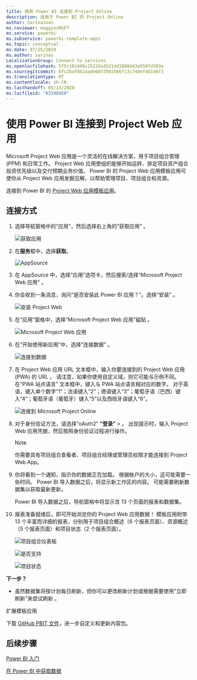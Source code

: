 ```yaml
---
title: 使用 Power BI 连接到 Project Online
description: 适用于 Power BI 的 Project Online
author: SarinaJoan
ms.reviewer: maggiesMSFT
ms.service: powerbi
ms.subservice: powerbi-template-apps
ms.topic: conceptual
ms.date: 07/25/2019
ms.author: sarinas
LocalizationGroup: Connect to services
ms.openlocfilehash: 5f5c161448c2522da3521dd1888443e558fd383e
ms.sourcegitcommit: bfc2baf862aade6873501566f13c744efdd146f3
ms.translationtype: HT
ms.contentlocale: zh-CN
ms.lasthandoff: 05/13/2020
ms.locfileid: "83348450"
---
```

# <a name="connect-to-project-web-app-with-power-bi"></a>使用 Power BI 连接到 Project Web 应用
Microsoft Project Web 应用是一个灵活的在线解决方案，用于项目组合管理 (PPM) 和日常工作。 Project Web 应用使组织能够开始运转、排定项目资产组合投资优先级以及交付预期业务价值。 Power BI 的 Project Web 应用模板应用可使你从 Project Web 应用发掘见解，以帮助管理项目、项目组合和资源。

连接到 Power BI 的 [Project Web 应用模板应用](https://appsource.microsoft.com/product/power-bi/pbi_msprojectonline.pbi-microsoftprojectwebapp)。

## <a name="how-to-connect"></a>连接方式

1. 选择导航窗格中的“应用”，然后选择右上角的“获取应用”   。

    ![获取应用](media/service-connect-to-project-online/GetApps.png)

2. 在**服务**框中，选择**获取**。
   
   ![AppSource](media/service-connect-to-project-online/AppSource.png)
3. 在 AppSource 中，选择“应用”选项卡，然后搜索/选择“Microsoft Project Web 应用”   。
   
4. 你会收到一条消息，询问“是否安装此 Power BI 应用？”。选择“安装”   。 

   ![安装 Project Web](media/service-connect-to-project-online/ProjectTile.png)
5. 在“应用”窗格中，选择“Microsoft Project Web 应用”磁贴   。 
   
   ![Microsoft Project Web 应用](media/service-connect-to-project-online/getstarted.png)
6. 在“开始使用新应用”中，选择“连接数据”   。
   
   ![连接到数据](media/service-connect-to-project-online/mproject.png)
7. 在 Project Web 应用 URL 文本框中，输入你要连接到的 Project Web 应用 (PWA) 的 URL  。  请注意，如果你使用自定义域，则它可能与示例不同。 在“PWA 站点语言”  文本框中，键入与 PWA 站点语言相对应的数字。 对于英语，键入单个数字“1”；法语键入“2”；德语键入“3”；葡萄牙语（巴西）键入“4”；葡萄牙语（葡萄牙）键入“5”以及西班牙语键入“6”。 
   
   ![连接到 Microsoft Project Online](media/service-connect-to-project-online/params.png)
8. 对于身份验证方法，请选择“oAuth2” **“登录”** \>  。 出现提示时，输入 Project Web 应用凭据，然后按照身份验证过程进行操作。

    > [!NOTE]
    > 你需要具有项目组合查看者、项目组合经理或管理员权限才能连接到 Project Web App。

9. 你将看到一个通知，指示你的数据正在加载。 根据帐户的大小，这可能需要一些时间。 Power BI 导入数据之后，将显示新工作区的内容。 可能需要刷新数据集以获取最新更新。 

    Power BI 导入数据之后，导航窗格中将显示含 13 个页面的报表和数据集。 

10. 报表准备就绪后，即可开始浏览你的 Project Web 应用数据！ 模板应用附带 13 个丰富而详细的报表，分别用于项目组合概述（6 个报表页面）、资源概述（5 个报表页面）和项目状态（2 个报表页面）。 

    ![项目组合仪表板](media/service-connect-to-project-online/report1.png)
   
    ![是否支持](media/service-connect-to-project-online/report3.png)
   
    ![项目状态](media/service-connect-to-project-online/report2.png)

**下一步？**

* 虽然数据集将按计划每日刷新，但你可以更改刷新计划或根据需要使用“立即刷新”来尝试刷新  。

扩展模板应用 

下载 [GitHub PBIT 文件](https://github.com/OfficeDev/Project-Power-BI-Content-Packs)，进一步自定义和更新内容包。

## <a name="next-steps"></a>后续步骤
[Power BI 入门](../fundamentals/service-get-started.md)

[在 Power BI 中获取数据](service-get-data.md)
